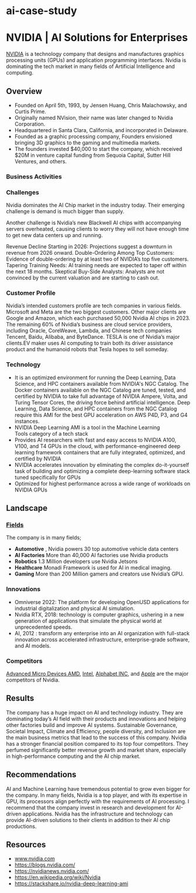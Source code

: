# ai-case-study


# NVIDIA | AI Solutions for Enterprises

 [NVIDIA](https://www.nvidia.com/en-us/) is a technology company that designs and manufactures graphics processing units (GPUs) and application programming interfaces. Nvidia is dominating the tech market in many fields of Artificial Intelligence and computing. 

## Overview

- Founded on April 5th, 1993, by Jensen Huang, Chris Malachowsky, and Curtis Prime.
- Originally named NVision, their name was later changed to Nvidia Corporation.
- Headquartered in Santa Clara, California, and incorporated in Delaware.
- Founded as a graphic processing company, Founders envisioned bringing 3D graphics to the gaming and multimedia markets.
- The founders invested $40,000 to start the company, which received $20M in venture capital funding from Sequoia Capital, Sutter Hill Ventures, and others.


### Business Activities

### Challenges

Nvidia dominates the AI Chip market in the industry today. Their emerging challenge is demand is much bigger than supply. 

Another challenge is Nvidia’s new Blackwell AI chips with accompanying servers overheated, causing clients to worry they will not have enough time to get new data centers up and running.

Revenue Decline Starting in 2026: Projections suggest a downturn in revenue from 2026 onward.
Double-Ordering Among Top Customers: Evidence of double-ordering by at least two of NVIDIA’s top five customers.
Tapering Training Needs: AI training needs are expected to taper off within the next 18 months.
Skeptical Buy-Side Analysts: Analysts are not convinced by the current valuation and are starting to cash out.



### Customer Profile 

Nvidia’s intended customers profile are tech companies in various fields.
Microsoft and Meta are the two biggest customers. Other major clients are Google and Amazon, which each purchased 50,000 Nvidia AI chips in 2023.
The remaining 60% of Nvidia’s business are cloud service providers, including Oracle, CoreWeave, Lambda, and Chinese tech companies Tencent, Baidu, Alibaba, and ByteDance. 
TESLA is one of Nvidia’s major clients.EV maker uses AI computing to train both its driver assistance product and the humanoid robots that Tesla hopes to sell someday.



### Technology

- It is an optimized environment for running the Deep Learning, Data Science, and HPC containers available from NVIDIA's NGC Catalog. The Docker containers available on the NGC Catalog are tuned, tested, and certified by NVIDIA to take full advantage of NVIDIA Ampere, Volta, and Turing Tensor Cores, the driving force behind artificial intelligence. Deep Learning, Data Science, and HPC containers from the NGC Catalog require this AMI for the best GPU acceleration on AWS P4D, P3, and G4 instances.
- NVIDIA Deep Learning AMI is a tool in the Machine Learning Tools category of a tech stack
- Provides AI researchers with fast and easy access to NVIDIA A100, V100, and T4 GPUs in the cloud, with performance-engineered deep learning framework containers that are fully integrated, optimized, and certified by NVIDIA
- NVIDIA accelerates innovation by eliminating the complex do-it-yourself task of building and optimizing a complete deep-learning software stack tuned specifically for GPUs
- Optimized for highest performance across a wide range of workloads on NVIDIA GPUs


## Landscape

### [Fields](https://www.nvidia.com/en-us/industries/)

The company is in many fields; 
- **Automotive** , Nvidia powers 30 top automotive vehicle data centers
- **AI Factories** More than 40,000 AI factories use Nvidia products
- **Robotics** 1.3 Million developers use Nvidia Jetsons
- **Healthcare** Monadi Framework is used for AI in medical imaging.
- **Gaming** More than 200 Million gamers and creators use Nvidia’s GPU.


### Innovations

* Omniverse 2022: The platform for developing OpenUSD applications for industrial digitalization and physical AI simulation.
* Nvidia RTX, 2018: technology is computer graphics, ushering in a new generation of applications that simulate the physical world at unprecedented speeds.
* AI, 2012 : transform any enterprise into an AI organization with full-stack innovation across accelerated infrastructure, enterprise-grade software, and AI models.

### Competitors

[Advanced Micro Devices AMD](https://www.amd.com/en.html), [Intel](https://www.intel.com/content/www/us/en/homepage.html), [Alphabet INC](https://abc.xyz/), and [Apple](https://www.apple.com/) are the major competitors of Nvidia. 



## Results
The company has a huge impact on AI and technology industry. They are dominating today’s AI field with their products and innovations and helping other factories build and improve AI systems.
Sustainable Governance, Societal Impact, Climate and Efficiency, people diversity, and Inclusion are the main business metrics that lead to the success of this company.
Nvidia has a stronger financial position compared to its top four competitors. They perfumed significantly better revenue growth and market share, especially in high-performance computing and the AI chip market.


## Recommendations

AI and Machine Learning have tremendous potential to grow even bigger for the company. In many fields, Nvidia is a top player, and with its expertise in GPU, its processors align perfectly with the requirements of AI  processing. I recommend that the company invest in research and development for AI-driven applications.
Nvidia has the infrastructure and technology can provide AI-driven solutions to their clients in addition to their AI chip productions.


## Resources

- www.nvidia.com
- https://blogs.nvidia.com/
- https://nvidianews.nvidia.com/
- https://en.wikipedia.org/wiki/Nvidia
- https://stackshare.io/nvidia-deep-learning-ami
